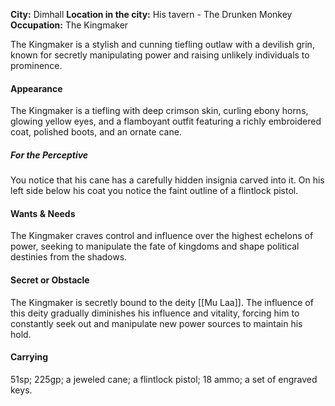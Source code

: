 **City:** Dimhall
**Location in the city:** His tavern - The Drunken Monkey
**Occupation:** The Kingmaker

The Kingmaker is a stylish and cunning tiefling outlaw with a devilish grin, known for secretly manipulating power and raising unlikely individuals to prominence.

#### Appearance
The Kingmaker is a tiefling with deep crimson skin, curling ebony horns, glowing yellow eyes, and a flamboyant outfit featuring a richly embroidered coat, polished boots, and an ornate cane.

##### For the Perceptive
You notice that his cane has a carefully hidden insignia carved into it. On his left side below his coat you notice the faint outline of a flintlock pistol.

#### Wants & Needs
The Kingmaker craves control and influence over the highest echelons of power, seeking to manipulate the fate of kingdoms and shape political destinies from the shadows.

#### Secret or Obstacle
The Kingmaker is secretly bound to the deity [[Mu Laa]]. The influence of this deity gradually diminishes his influence and vitality, forcing him to constantly seek out and manipulate new power sources to maintain his hold.

#### Carrying
51sp; 225gp; a jeweled cane; a flintlock pistol; 18 ammo; a set of engraved keys.
